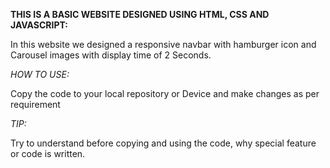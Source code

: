 **THIS IS A BASIC WEBSITE DESIGNED USING HTML, CSS AND JAVASCRIPT:** 

In this website we designed a responsive navbar with hamburger icon and Carousel images with display time of 2 Seconds.


*HOW TO USE:*

Copy the code to your local repository or Device and make changes as per requirement

*TIP:*

Try to understand before copying and using the code, why special feature or code is written.
